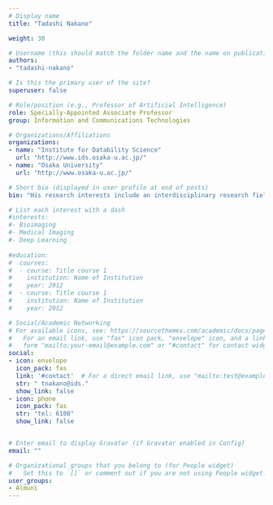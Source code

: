 ```yaml
---
# Display name
title: "Tadashi Nakano"

weight: 30

# Username (this should match the folder name and the name on publications)
authors:
- "tadashi-nakano"

# Is this the primary user of the site?
superuser: false

# Role/position (e.g., Professor of Artificial Intelligence)
role: Specially-Appointed Associate Professor
group: Information and Communications Technologies

# Organizations/Affiliations
organizations:
- name: "Institute for Datability Science"
  url: "http://www.ids.osaka-u.ac.jp/"
- name: "Osaka University"
  url: "http://www.osaka-u.ac.jp/"

# Short bio (displayed in user profile at end of posts)
bio: "His research interests include an interdisciplinary research field that integrates information communication engineering and life science. He is mainly working on molecular communication, bio-inspired networks, and social networks."

# List each interest with a dash
#interests:
#- Bioimaging
#- Medical Imaging
#- Deep Learning
  
#education:
#  courses:
#  - course: Title course 1
#    institution: Name of Institution
#    year: 2012
#  - course: Title course 1
#    institution: Name of Institution
#    year: 2012

# Social/Academic Networking
# For available icons, see: https://sourcethemes.com/academic/docs/page-builder/#icons
#   For an email link, use "fas" icon pack, "envelope" icon, and a link in the
#   form "mailto:your-email@example.com" or "#contact" for contact widget.
social:
- icon: envelope
  icon_pack: fas
  link: '#contact'  # For a direct email link, use "mailto:test@example.org".
  str: " tnakano@ids."
  show_link: false
- icon: phone
  icon_pack: fas
  str: "tel: 6108"
  show_link: false


# Enter email to display Gravatar (if Gravatar enabled in Config)
email: ""

# Organizational groups that you belong to (for People widget)
#   Set this to `[]` or comment out if you are not using People widget.
user_groups:
- Almuni
---
```

